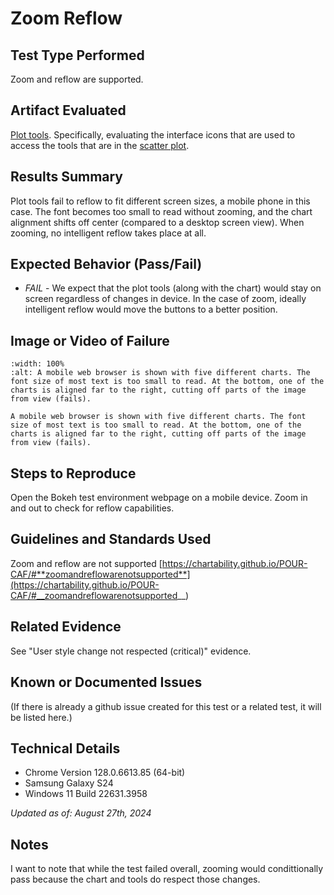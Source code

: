 # Zoom Reflow

## Test Type Performed

Zoom and reflow are supported.

## Artifact Evaluated

[Plot tools](https://docs.bokeh.org/en/latest/docs/user_guide/interaction/tools.html#ug-interaction-tools). Specifically, evaluating the interface icons that are used to access the tools that are in the [scatter plot](https://quansight-labs.github.io/bokeh-a11y-audit/#_ts1723552414769).

## Results Summary

Plot tools fail to reflow to fit different screen sizes, a mobile phone in this case. The font becomes too small to read without zooming, and the chart alignment shifts off center (compared to a desktop screen view). When zooming, no intelligent reflow takes place at all.

## Expected Behavior (Pass/Fail)

- _FAIL_ - We expect that the plot tools (along with the chart) would stay on screen regardless of changes in device. In the case of zoom, ideally intelligent reflow would move the buttons to a better position.

## Image or Video of Failure

```{figure} ./assets/plot-tools_zoom-reflow.jpg
:width: 100%
:alt: A mobile web browser is shown with five different charts. The font size of most text is too small to read. At the bottom, one of the charts is aligned far to the right, cutting off parts of the image from view (fails).

A mobile web browser is shown with five different charts. The font size of most text is too small to read. At the bottom, one of the charts is aligned far to the right, cutting off parts of the image from view (fails).
```

## Steps to Reproduce

Open the Bokeh test environment webpage on a mobile device. Zoom in and out to check for reflow capabilities.

## Guidelines and Standards Used

Zoom and reflow are not supported [https://chartability.github.io/POUR-CAF/#**zoomandreflowarenotsupported**](https://chartability.github.io/POUR-CAF/#__zoomandreflowarenotsupported__)

## Related Evidence

See "User style change not respected (critical)" evidence.

## Known or Documented Issues

(If there is already a github issue created for this test or a related test, it will be listed here.)

## Technical Details

- Chrome Version 128.0.6613.85 (64-bit)
- Samsung Galaxy S24
- Windows 11 Build 22631.3958

_Updated as of: August 27th, 2024_

## Notes

I want to note that while the test failed overall, zooming would condittionally pass because the chart and tools do respect those changes.
